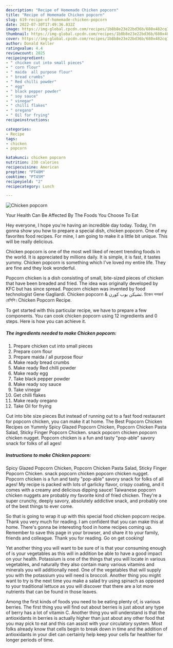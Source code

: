 ```yaml
---
description: "Recipe of Homemade Chicken popcorn"
title: "Recipe of Homemade Chicken popcorn"
slug: 619-recipe-of-homemade-chicken-popcorn
date: 2022-07-30T17:49:36.832Z
image: https://img-global.cpcdn.com/recipes/1b8b8e23e22bd36b/680x482cq70/chicken-popcorn-recipe-main-photo.jpg
thumbnail: https://img-global.cpcdn.com/recipes/1b8b8e23e22bd36b/680x482cq70/chicken-popcorn-recipe-main-photo.jpg
cover: https://img-global.cpcdn.com/recipes/1b8b8e23e22bd36b/680x482cq70/chicken-popcorn-recipe-main-photo.jpg
author: Donald Keller
ratingvalue: 4.4
reviewcount: 2025
recipeingredient:
- " chicken cut into small pieces"
- " corn flour"
- " maida  all purpose flour"
- " bread crumbs"
- " Red chilli powder"
- " egg"
- " black pepper powder"
- " soy sauce"
- " vinegar"
- " chilli flakes"
- " oregano"
- " Oil for frying"
recipeinstructions:

categories:
- Recipe
tags:
- chicken
- popcorn

katakunci: chicken popcorn 
nutrition: 230 calories
recipecuisine: American
preptime: "PT40M"
cooktime: "PT45M"
recipeyield: "2"
recipecategory: Lunch

---
```



![Chicken popcorn](https://img-global.cpcdn.com/recipes/1b8b8e23e22bd36b/680x482cq70/chicken-popcorn-recipe-main-photo.jpg)

Your Health Can Be Affected By The Foods You Choose To Eat

Hey everyone, I hope you're having an incredible day today. Today, I'm gonna show you how to prepare a special dish, chicken popcorn. One of my favorites food recipes. For mine, I am going to make it a little bit unique. This will be really delicious.

Chicken popcorn is one of the most well liked of recent trending foods in the world. It is appreciated by millions daily. It is simple, it is fast, it tastes yummy. Chicken popcorn is something which I've loved my entire life. They are fine and they look wonderful.

Popcorn chicken is a dish consisting of small, bite-sized pieces of chicken that have been breaded and fried. The idea was originally developed by KFC but has since spread. Popcorn chicken was invented by food technologist Gene Gagliardi. Chicken popcorn &amp; تشيكن بوب كورن. চিকেন পপকর্ন রেসিপি।Chicken Popcorn Recipe.


To get started with this particular recipe, we have to prepare a few components. You can cook chicken popcorn using 12 ingredients and 0 steps. Here is how you can achieve it.

<!--inarticleads1-->

##### The ingredients needed to make Chicken popcorn:

1. Prepare  chicken cut into small pieces
1. Prepare  corn flour
1. Prepare  maida / all purpose flour
1. Make ready  bread crumbs
1. Make ready  Red chilli powder
1. Make ready  egg
1. Take  black pepper powder
1. Make ready  soy sauce
1. Take  vinegar
1. Get  chilli flakes
1. Make ready  oregano
1. Take  Oil for frying


Cut into bite size pieces But instead of running out to a fast food restaurant for popcorn chicken, you can make it at home. The Best Popcorn Chicken Recipes on Yummly Spicy Glazed Popcorn Chicken, Popcorn Chicken Pasta Salad, Sticky Finger Popcorn Chicken. snack popcorn chicken popcorn chicken nugget. Popcorn chicken is a fun and tasty &#34;pop-able&#34; savory snack for folks of all ages! 

<!--inarticleads2-->

##### Instructions to make Chicken popcorn:



Spicy Glazed Popcorn Chicken, Popcorn Chicken Pasta Salad, Sticky Finger Popcorn Chicken. snack popcorn chicken popcorn chicken nugget. Popcorn chicken is a fun and tasty &#34;pop-able&#34; savory snack for folks of all ages! My recipe is packed with lots of garlicky flavor, crispy coating, and it comes with a creamy and delicious dipping sauce! Taiwanese popcorn chicken nuggets are probably my favorite kind of fried chicken. They&#39;re a super crunchy, deeply savory, absolutely addictive snack, and probably one of the best things to ever come. 

So that is going to wrap it up with this special food chicken popcorn recipe. Thank you very much for reading. I am confident that you can make this at home. There's gonna be interesting food in home recipes coming up. Remember to save this page in your browser, and share it to your family, friends and colleague. Thank you for reading. Go on get cooking!

Yet another thing you will want to be sure of is that your consuming enough of is your vegetables as this will in addition be able to have a good impact on your health. Potassium is one of the things that you will locate in various vegetables, and naturally they also contain many various vitamins and minerals you will additionally need. One of the vegetables that will supply you with the potassium you will need is broccoli. Another thing you might want to try is the next time you make a salad try using spinach as opposed to your traditional lettuce as you will discover that there are a lot more nutrients that can be found in those leaves.

Among the first kinds of foods you need to be eating plenty of, is various berries. The first thing you will find out about berries is just about any type of berry has a lot of vitamin C. Another thing you will understand is that the antioxidants in berries is actually higher than just about any other food that you may pick to eat and this can assist with your circulatory system. Most folks already know that cells begin to break down in time and the addition of antioxidants in your diet can certainly help keep your cells far healthier for longer periods of time.
